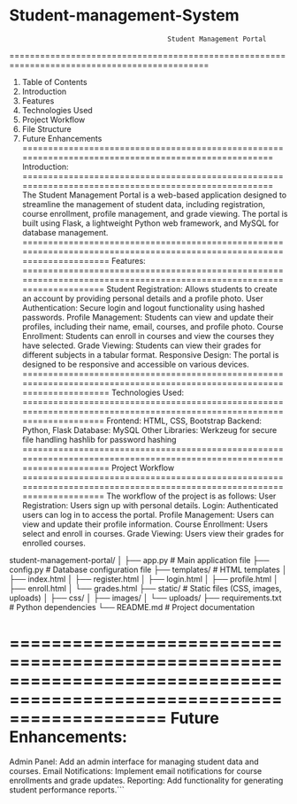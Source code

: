 # Student-management-System
                                            Student Management Portal
=============================================================================================
1. Table of Contents
2. Introduction
3. Features
4. Technologies Used
5. Project Workflow
6. File Structure
7. Future Enhancements
====================================================================================================
                                                   Introduction:
====================================================================================================
The Student Management Portal is a web-based application designed to streamline the management of student data,
including registration, course enrollment, profile management, and grade viewing. The portal is built using Flask,
a lightweight Python web framework, and MySQL for database management.
=======================================================================================================================
                                                     Features:
======================================================================================================================
Student Registration: Allows students to create an account by providing personal details and a profile photo.
User Authentication: Secure login and logout functionality using hashed passwords.
Profile Management: Students can view and update their profiles, including their name, email, courses, and profile photo.
Course Enrollment: Students can enroll in courses and view the courses they have selected.
Grade Viewing: Students can view their grades for different subjects in a tabular format.
Responsive Design: The portal is designed to be responsive and accessible on various devices.
=======================================================================================================================
                                                 Technologies Used:
======================================================================================================================
Frontend: HTML, CSS, Bootstrap
Backend: Python, Flask
Database: MySQL
Other Libraries:
Werkzeug for secure file handling
hashlib for password hashing
=======================================================================================================================
                                                     Project Workflow
======================================================================================================================
The workflow of the project is as follows:
User Registration: Users sign up with personal details.
Login: Authenticated users can log in to access the portal.
Profile Management: Users can view and update their profile information.
Course Enrollment: Users select and enroll in courses.
Grade Viewing: Users view their grades for enrolled courses.


student-management-portal/
│
├── app.py                # Main application file
├── config.py             # Database configuration file
├── templates/            # HTML templates
│   ├── index.html
│   ├── register.html
│   ├── login.html
│   ├── profile.html
│   ├── enroll.html
│   └── grades.html
├── static/               # Static files (CSS, images, uploads)
│   ├── css/
│   ├── images/
│   └── uploads/
├── requirements.txt      # Python dependencies
└── README.md             # Project documentation

=======================================================================================================================
                                                 Future Enhancements:
======================================================================================================================
Admin Panel: Add an admin interface for managing student data and courses.
Email Notifications: Implement email notifications for course enrollments and grade updates.
Reporting: Add functionality for generating student performance reports.```


















